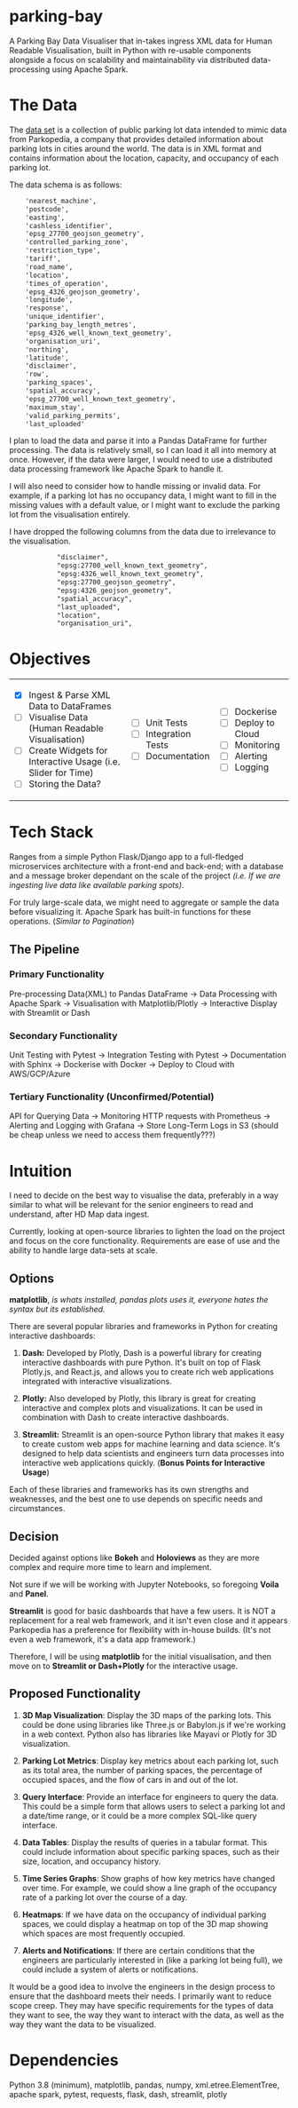 # parking-bay

A Parking Bay Data Visualiser that in-takes ingress XML data for Human Readable Visualisation, built in Python with re-usable components alongside a focus on scalability and maintainability via distributed data-processing using Apache Spark.

# The Data

The [data set](https://www.data.gov.uk/dataset/563a5530-a7a2-46aa-925e-41fe09de7ea3/parking-bays) is a collection of public parking lot data intended to mimic data from Parkopedia, a company that provides detailed information about parking lots in cities around the world. The data is in XML format and contains information about the location, capacity, and occupancy of each parking lot.

The data schema is as follows:

```xml
    'nearest_machine',
    'postcode',
    'easting',
    'cashless_identifier',
    'epsg_27700_geojson_geometry',
    'controlled_parking_zone',
    'restriction_type',
    'tariff',
    'road_name',
    'location',
    'times_of_operation',
    'epsg_4326_geojson_geometry',
    'longitude',
    'response',
    'unique_identifier',
    'parking_bay_length_metres',
    'epsg_4326_well_known_text_geometry',
    'organisation_uri',
    'northing',
    'latitude',
    'disclaimer',
    'row',
    'parking_spaces',
    'spatial_accuracy',
    'epsg_27700_well_known_text_geometry',
    'maximum_stay',
    'valid_parking_permits',
    'last_uploaded'
```

I plan to load the data and parse it into a Pandas DataFrame for further processing. The data is relatively small, so I can load it all into memory at once. However, if the data were larger, I would need to use a distributed data processing framework like Apache Spark to handle it.

I will also need to consider how to handle missing or invalid data. For example, if a parking lot has no occupancy data, I might want to fill in the missing values with a default value, or I might want to exclude the parking lot from the visualisation entirely.

I have dropped the following columns from the data due to irrelevance to the visualisation.

```xml
            "disclaimer",
            "epsg:27700_well_known_text_geometry",
            "epsg:4326_well_known_text_geometry",
            "epsg:27700_geojson_geometry",
            "epsg:4326_geojson_geometry",
            "spatial_accuracy",
            "last_uploaded",
            "location",
            "organisation_uri",
```

# Objectives

<table>
<tr>
<td>

-   [x] Ingest & Parse XML Data to DataFrames
-   [ ] Visualise Data (Human Readable Visualisation)
-   [ ] Create Widgets for Interactive Usage (i.e. Slider for Time)
-   [ ] Storing the Data?

</td>
<td>

-   [ ] Unit Tests
-   [ ] Integration Tests
-   [ ] Documentation

</td>
<td>

-   [ ] Dockerise
-   [ ] Deploy to Cloud
-   [ ] Monitoring
-   [ ] Alerting
-   [ ] Logging

</td>
</tr>

</table>

# Tech Stack

Ranges from a simple Python Flask/Django app to a full-fledged microservices architecture with a front-end and back-end; with a database and a message broker dependant on the scale of the project _(i.e. If we are ingesting live data like available parking spots)_.

For truly large-scale data, we might need to aggregate or sample the data before visualizing it. Apache Spark has built-in functions for these operations. (_Similar to Pagination_)

## The Pipeline

### Primary Functionality

Pre-processing Data(XML) to Pandas DataFrame -> Data Processing with Apache Spark -> Visualisation with Matplotlib/Plotly -> Interactive Display with Streamlit or Dash

### Secondary Functionality

Unit Testing with Pytest -> Integration Testing with Pytest -> Documentation with Sphinx -> Dockerise with Docker -> Deploy to Cloud with AWS/GCP/Azure

### Tertiary Functionality (Unconfirmed/Potential)

API for Querying Data -> Monitoring HTTP requests with Prometheus -> Alerting and Logging with Grafana -> Store Long-Term Logs in S3 (should be cheap unless we need to access them frequently???)

# Intuition

I need to decide on the best way to visualise the data, preferably in a way similar to what will be relevant for the senior engineers to read and understand, after HD Map data ingest.

Currently, looking at open-source libraries to lighten the load on the project and focus on the core functionality. Requirements are ease of use and the ability to handle large data-sets at scale.

## Options

**matplotlib**, _is whats installed, pandas plots uses it, everyone hates the syntax but its established._

There are several popular libraries and frameworks in Python for creating interactive dashboards:

1. **Dash:** Developed by Plotly, Dash is a powerful library for creating interactive dashboards with pure Python. It's built on top of Flask Plotly.js, and React.js, and allows you to create rich web applications integrated with interactive visualizations.

2. **Plotly:** Also developed by Plotly, this library is great for creating interactive and complex plots and visualizations. It can be used in combination with Dash to create interactive dashboards.

3. **Streamlit:** Streamlit is an open-source Python library that makes it easy to create custom web apps for machine learning and data science. It's designed to help data scientists and engineers turn data processes into interactive web applications quickly. (**Bonus Points for Interactive Usage**)

Each of these libraries and frameworks has its own strengths and weaknesses, and the best one to use depends on specific needs and circumstances.

## Decision

Decided against options like **Bokeh** and **Holoviews** as they are more complex and require more time to learn and implement.

Not sure if we will be working with Jupyter Notebooks, so foregoing **Voila** and **Panel**.

**Streamlit** is good for basic dashboards that have a few users. It is NOT a replacement for a real web framework, and it isn't even close and it appears Parkopedia has a preference for flexibility with in-house builds. (It's not even a web framework, it's a data app framework.)

Therefore, I will be using **matplotlib** for the initial visualisation, and then move on to **Streamlit or Dash+Plotly** for the interactive usage.

## Proposed Functionality

1. **3D Map Visualization**: Display the 3D maps of the parking lots. This could be done using libraries like Three.js or Babylon.js if we're working in a web context. Python also has libraries like Mayavi or Plotly for 3D visualization.

2. **Parking Lot Metrics**: Display key metrics about each parking lot, such as its total area, the number of parking spaces, the percentage of occupied spaces, and the flow of cars in and out of the lot.

3. **Query Interface**: Provide an interface for engineers to query the data. This could be a simple form that allows users to select a parking lot and a date/time range, or it could be a more complex SQL-like query interface.

4. **Data Tables**: Display the results of queries in a tabular format. This could include information about specific parking spaces, such as their size, location, and occupancy history.

5. **Time Series Graphs**: Show graphs of how key metrics have changed over time. For example, we could show a line graph of the occupancy rate of a parking lot over the course of a day.

6. **Heatmaps**: If we have data on the occupancy of individual parking spaces, we could display a heatmap on top of the 3D map showing which spaces are most frequently occupied.

7. **Alerts and Notifications**: If there are certain conditions that the engineers are particularly interested in (like a parking lot being full), we could include a system of alerts or notifications.

It would be a good idea to involve the engineers in the design process to ensure that the dashboard meets their needs. I primarily want to reduce scope creep. They may have specific requirements for the types of data they want to see, the way they want to interact with the data, as well as the way they want the data to be visualized.

# Dependencies

Python 3.8 (minimum), matplotlib, pandas, numpy, xml.etree.ElementTree, apache spark, pytest, requests, flask, dash, streamlit, plotly
